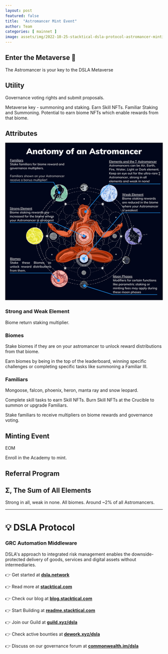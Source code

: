 ```yaml
---
layout: post
featured: false
title:  "Astromancer Mint Event"
author: Team
categories: [ mainnet ]
image: assets/img/2022-10-25-stacktical-dsla-protocol-astromancer-minting-event-blockchain-cryptocurrency-fintech-legaltech-insurtech-itsm-slm-sla-defi-nft.jpg
---
```


## Enter the Metaverse 🔮

The Astromancer is your key to the DSLA Metaverse

## Utility

Governance voting rights and submit proposals.

Metaverse key - summoning and staking. Earn Skill NFTs. Familiar Staking and Summoning. Potential to earn biome NFTs which enable rewards from that biome.

## Attributes

[![Anatomy of an Astromancer](/assets/img/2022-10-25-anatomy-of-an-astromancer.png)](/assets/img/2022-10-25-anatomy-of-an-astromancer)

### Strong and Weak Element

Biome return staking multiplier.

### Biomes

Stake biomes if they are on your astromancer to unlock reward distributions from that biome.

Earn biomes by being in the top of the leaderboard, winning specific challenges or completing specific tasks like summoning a Familiar III.

### Familiars

Mongoose, falcon, phoenix, heron, manta ray and snow leopard.

Complete skill tasks to earn Skill NFTs. Burn Skill NFTs at the Crucible to summon or upgrade Familiars.

Stake familiars to receive multipliers on biome rewards and governance voting.

## Minting Event

EOM

Enroll in the Academy to mint.

## Referral Program



## Σ, The Sum of All Elements

Strong in all, weak in none. All biomes. Around ~2% of all Astromancers.

---

# 💡 DSLA Protocol

### GRC Automation Middleware

DSLA's approach to integrated risk management enables the downside-protected delivery of goods, services and digital assets without intermediaries.

👉 Get started at **[dsla.network](https://dsla.network)** 

👉 Read more at [**stacktical.com**](https://stacktical.com)

👉 Check our blog at [**blog.stacktical.com**](https://blog.stacktical.com)

👉 Start Building at [**readme.stacktical.com**](https://readme.stacktical.com/developer-guide/)

👉 Join our Guild at [**guild.xyz/dsla**](https://guild.xyz/dsla)

👉 Check active bounties at [**dework.xyz/dsla**](https://dework.xyz/dsla)

👉 Discuss on our governance forum at [**commonwealth.im/dsla**](https://commonwealth.im/dsla)
